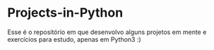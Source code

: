 # Projects-in-Python
Esse é o repositório em que desenvolvo alguns projetos em mente e exercícios para estudo, apenas em Python3 :)
